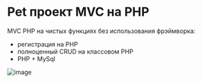 # Pet проект MVC на PHP 

MVC PHP на чистых функциях без использования фрэймворка: <br>
<ul>
<li>регистрация на PHP </li>
<li>полноценный CRUD на классовом PHP</li>
<li>PHP + MySql</li>
</ul>


![image](https://github.com/nds-git/marlin/assets/77266035/ce5d684c-cc77-480e-a808-7b55124a60df)



